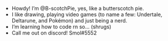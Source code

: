 - Howdy! I’m @B-scotchPie, yes, like a butterscotch pie.
- I like drawing, playing video games (to name a few: Undertale, Deltarune, and Pokémon) and just being a nerd.
- I’m learning how to code rn so... (shrugs)
- Call me out on discord! Smol#5552

<!---
B-scotchPie/B-scotchPie is a ✨ special ✨ repository because its `README.md` (this file) appears on your GitHub profile.
You can click the Preview link to take a look at your changes.
--->
